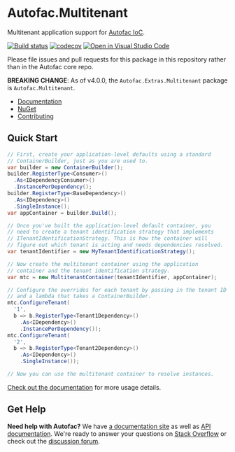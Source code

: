 # Autofac.Multitenant

Multitenant application support for [Autofac IoC](https://github.com/autofac/Autofac).

[![Build status](https://ci.appveyor.com/api/projects/status/9120t73i97ywdoav?svg=true)](https://ci.appveyor.com/project/Autofac/autofac-multitenant) [![codecov](https://codecov.io/gh/Autofac/Autofac.Multitenant/branch/develop/graph/badge.svg)](https://codecov.io/gh/Autofac/Autofac.Multitenant) [![Open in Visual Studio Code](https://open.vscode.dev/badges/open-in-vscode.svg)](https://open.vscode.dev/autofac/Autofac.Multitenant)

Please file issues and pull requests for this package in this repository rather than in the Autofac core repo.

**BREAKING CHANGE**: As of v4.0.0, the `Autofac.Extras.Multitenant` package is `Autofac.Multitenant`.

- [Documentation](https://autofac.readthedocs.io/en/latest/advanced/multitenant.html)
- [NuGet](https://www.nuget.org/packages/Autofac.Multitenant)
- [Contributing](https://autofac.readthedocs.io/en/latest/contributors.html)

## Quick Start

```c#
// First, create your application-level defaults using a standard
// ContainerBuilder, just as you are used to.
var builder = new ContainerBuilder();
builder.RegisterType<Consumer>()
  .As<IDependencyConsumer>()
  .InstancePerDependency();
builder.RegisterType<BaseDependency>()
  .As<IDependency>()
  .SingleInstance();
var appContainer = builder.Build();

// Once you've built the application-level default container, you
// need to create a tenant identification strategy that implements
// ITenantIdentificationStrategy. This is how the container will
// figure out which tenant is acting and needs dependencies resolved.
var tenantIdentifier = new MyTenantIdentificationStrategy();

// Now create the multitenant container using the application
// container and the tenant identification strategy.
var mtc = new MultitenantContainer(tenantIdentifier, appContainer);

// Configure the overrides for each tenant by passing in the tenant ID
// and a lambda that takes a ContainerBuilder.
mtc.ConfigureTenant(
  '1',
  b => b.RegisterType<Tenant1Dependency>()
    .As<IDependency>()
    .InstancePerDependency());
mtc.ConfigureTenant(
  '2',
  b => b.RegisterType<Tenant2Dependency>()
    .As<IDependency>()
    .SingleInstance());

// Now you can use the multitenant container to resolve instances.
```

[Check out the documentation](https://autofac.readthedocs.io/en/latest/advanced/multitenant.html) for more usage details.

## Get Help

**Need help with Autofac?** We have [a documentation site](https://autofac.readthedocs.io/) as well as [API documentation](https://autofac.org/apidoc/). We're ready to answer your questions on [Stack Overflow](https://stackoverflow.com/questions/tagged/autofac) or check out the [discussion forum](https://groups.google.com/forum/#forum/autofac).
